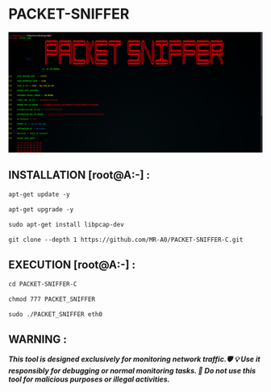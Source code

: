 # PACKET-SNIFFER

![MY Image](https://github.com/MR-A0/PACKET-SNIFFER-C/blob/c19d8685ebfe263dde7cda20fa031a7c9611f7a4/Screenshot%202024-12-18%20121042.png)


## INSTALLATION [root@A:-] :

```
apt-get update -y
```
```
apt-get upgrade -y
```
```
sudo apt-get install libpcap-dev 
```
```
git clone --depth 1 https://github.com/MR-A0/PACKET-SNIFFER-C.git
```


## EXECUTION [root@A:-] :

```
cd PACKET-SNIFFER-C
```
```
chmod 777 PACKET_SNIFFER
```
```
sudo ./PACKET_SNIFFER eth0
```

## WARNING : 
***This tool is designed exclusively for monitoring network traffic.🛡️
💡 Use it responsibly for debugging or normal monitoring tasks.
🚫 Do not use this tool for malicious purposes or illegal activities.***
<br>
